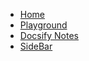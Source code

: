 - [Home](/)
- [Playground](./playground.md)
- [Docsify Notes](./docsify/docsify.md)
- [SideBar](./_sidebar.md)
